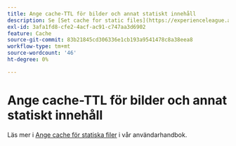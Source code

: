 ```yaml
---
title: Ange cache-TTL för bilder och annat statiskt innehåll
description: Se [Set cache for static files](https://experienceleague.adobe.com/docs/commerce-cloud-service/user-guide/configure/app/set-cache.html) i användarhandboken.
exl-id: 3afa1fd8-cfe2-4acf-ac91-c747aa3d6902
feature: Cache
source-git-commit: 83b21845cd306336e1cb193a9541478c8a38eea8
workflow-type: tm+mt
source-wordcount: '46'
ht-degree: 0%

---
```


# Ange cache-TTL för bilder och annat statiskt innehåll

Läs mer i [Ange cache för statiska filer](https://experienceleague.adobe.com/docs/commerce-cloud-service/user-guide/configure/app/set-cache.html) i vår användarhandbok.
